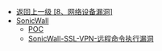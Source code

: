 - [返回上一级 [8、网络设备漏洞]](/8、网络设备漏洞)
- [SonicWall](/8、网络设备漏洞/SonicWall/)
  - [POC](/8、网络设备漏洞/SonicWall/POC/)
  - [SonicWall-SSL-VPN-远程命令执行漏洞](/8、网络设备漏洞/SonicWall/SonicWall-SSL-VPN-远程命令执行漏洞.md)
